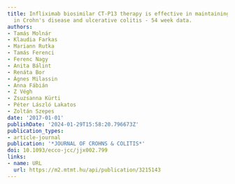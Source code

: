 ```yaml
---
title: Infliximab biosimilar CT-P13 therapy is effective in maintaining clinical remission
  in Crohn's disease and ulcerative colitis - 54 week data.
authors:
- Tamás Molnár
- Klaudia Farkas
- Mariann Rutka
- Tamás Ferenci
- Ferenc Nagy
- Anita Bálint
- Renáta Bor
- Ágnes Milassin
- Anna Fábián
- Z Végh
- Zsuzsanna Kürti
- Péter László Lakatos
- Zoltán Szepes
date: '2017-01-01'
publishDate: '2024-01-29T15:58:20.796673Z'
publication_types:
- article-journal
publication: '*JOURNAL OF CROHNS & COLITIS*'
doi: 10.1093/ecco-jcc/jjx002.799
links:
- name: URL
  url: https://m2.mtmt.hu/api/publication/3215143
---
```

